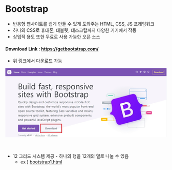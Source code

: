 # Bootstrap

* 반응형 웹사이트를 쉽게 만들 수 있게 도와주는 HTML, CSS, JS 프레임워크
* 하나의 CSS로 휴대폰, 태블릿, 데스크탑까지 다양한 기기에서 작동
* 상업적 용도 또한 무료로 사용 가능한 오픈 소스

#### Download Link : https://getbootstrap.com/

* 위 링크에서 다운로드 가능

![1](image/1.JPG)

<br>

* 12 그리드 시스템 제공 - 하나의 행을 12개의 열로 나눌 수 있음
  * ex ) [bootstrap1.html](https://github.com/moonbaaang/Bootstrap/blob/main/bootstrap1.html)

